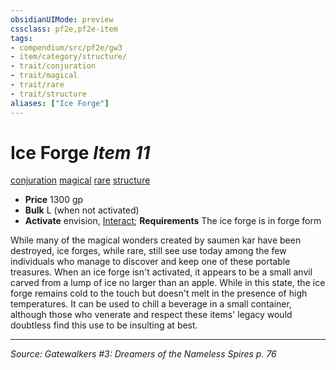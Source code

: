 ```yaml
---
obsidianUIMode: preview
cssclass: pf2e,pf2e-item
tags:
- compendium/src/pf2e/gw3
- item/category/structure/
- trait/conjuration
- trait/magical
- trait/rare
- trait/structure
aliases: ["Ice Forge"]
---
```

# Ice Forge *Item 11*  
[conjuration](conjuration.md "Conjuration School Trait")  [magical](magical.md "Magical Item Trait")  [rare](rare.md "Rare Rarity Trait")  [structure](structure.md "Structure General Trait")  

- **Price** 1300 gp
- **Bulk** L (when not activated)
- **Activate** envision, [Interact](interact.md); **Requirements** The ice forge is in forge form

While many of the magical wonders created by saumen kar have been destroyed, ice forges, while rare, still see use today among the few individuals who manage to discover and keep one of these portable treasures. When an ice forge isn't activated, it appears to be a small anvil carved from a lump of ice no larger than an apple. While in this state, the ice forge remains cold to the touch but doesn't melt in the presence of high temperatures. It can be used to chill a beverage in a small container, although those who venerate and respect these items' legacy would doubtless find this use to be insulting at best.


---
*Source: Gatewalkers #3: Dreamers of the Nameless Spires p. 76*